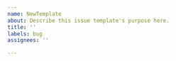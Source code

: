 ```yaml
---
name: NewTemplate
about: Describe this issue template's purpose here.
title: ''
labels: bug
assignees: ''

---
```



